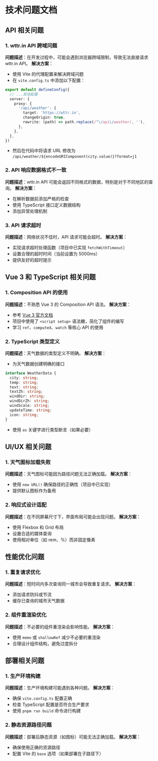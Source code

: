 # 技术问题文档

## API 相关问题

### 1. wttr.in API 跨域问题
**问题描述**：在开发过程中，可能会遇到浏览器跨域限制，导致无法直接请求 wttr.in API。
**解决方案**：
- 使用 Vite 的代理配置来解决跨域问题
- 在 `vite.config.ts` 中添加以下配置：
```typescript
export default defineConfig({
  // ...其他配置
  server: {
    proxy: {
      '/api/weather': {
        target: 'https://wttr.in',
        changeOrigin: true,
        rewrite: (path) => path.replace(/^\/api\/weather/, ''),
      },
    },
  },
})
```
- 然后在代码中将请求 URL 修改为 `/api/weather/${encodeURIComponent(city.value)}?format=j1`

### 2. API 响应数据格式不一致
**问题描述**：wttr.in API 可能会返回不同格式的数据，特别是对于不同地区的查询。
**解决方案**：
- 在解析数据前添加严格的检查
- 使用 TypeScript 接口定义数据结构
- 添加异常处理机制

### 3. API 请求超时
**问题描述**：网络状况不佳时，API 请求可能会超时。
**解决方案**：
- 实现请求超时处理函数（项目中已实现 `fetchWithTimeout`）
- 设置合理的超时时间（当前设置为 5000ms）
- 提供友好的超时提示

## Vue 3 和 TypeScript 相关问题

### 1. Composition API 的使用
**问题描述**：不熟悉 Vue 3 的 Composition API 语法。
**解决方案**：
- 参考 [Vue 3 官方文档](https://vuejs.org/guide/introduction.html)
- 项目中使用了 `<script setup>` 语法糖，简化了组件的编写
- 学习 `ref`、`computed`、`watch` 等核心 API 的使用

### 2. TypeScript 类型定义
**问题描述**：天气数据的类型定义不明确。
**解决方案**：
- 为天气数据创建明确的接口
```typescript
interface WeatherData {
  city: string;
  temp: string;
  text: string;
  textZh: string;
  windDir: string;
  windDirZh: string;
  windScale: string;
  updateTime: string;
  icon: string;
}
```
- 使用 `as` 关键字进行类型断言（如果必要）

## UI/UX 相关问题

### 1. 天气图标加载失败
**问题描述**：天气图标可能因为路径问题无法正确加载。
**解决方案**：
- 使用 `new URL()` 确保路径的正确性（项目中已实现）
- 提供默认图标作为备用

### 2. 响应式设计适配
**问题描述**：在不同屏幕尺寸下，界面布局可能会出现问题。
**解决方案**：
- 使用 Flexbox 和 Grid 布局
- 设置合适的媒体查询
- 使用相对单位（如 rem、%）而非固定像素

## 性能优化问题

### 1. 重复请求优化
**问题描述**：短时间内多次查询同一城市会导致重复请求。
**解决方案**：
- 添加请求防抖或节流
- 缓存已查询的城市天气数据

### 2. 组件重渲染优化
**问题描述**：不必要的组件重渲染会影响性能。
**解决方案**：
- 使用 `memo` 或 `shallowRef` 减少不必要的重渲染
- 合理设计组件结构，避免过度拆分

## 部署相关问题

### 1. 生产环境构建
**问题描述**：生产环境构建可能遇到各种问题。
**解决方案**：
- 确保 `vite.config.ts` 配置正确
- 检查 TypeScript 配置是否符合生产要求
- 使用 `pnpm run build` 命令进行构建

### 2. 静态资源路径问题
**问题描述**：部署后静态资源（如图标）可能无法正确加载。
**解决方案**：
- 确保使用正确的资源路径
- 配置 Vite 的 `base` 选项（如果部署在子路径下）